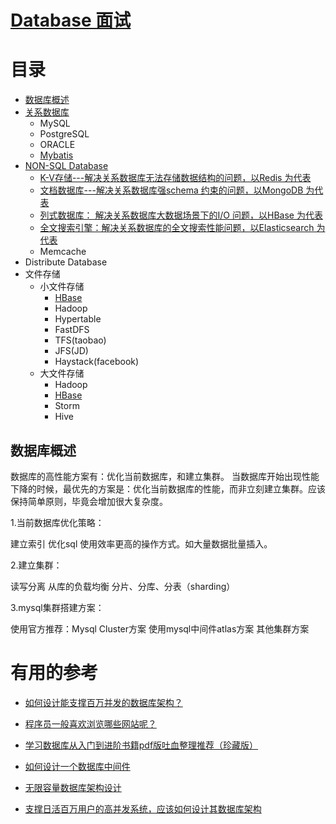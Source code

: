 # [Database 面试](https://github.com/stevenli91748/Database/blob/master/Interview.md)


# 目录
* [数据库概述](#数据库概述)
* [关系数据库](https://github.com/stevenli91748/Database/blob/master/关系数据库/README.md)
  * MySQL
  * PostgreSQL
  * ORACLE
  * [Mybatis](https://github.com/stevenli91748/Database/blob/master/Mybatis/README.md)
* [NON-SQL Database](https://github.com/stevenli91748/System-Design/blob/master/High%20performance%20architecture/NoSQL数据库集群.md)
  * [K-V存储---解决关系数据库无法存储数据结构的问题，以Redis 为代表](https://github.com/stevenli91748/Database/blob/master/Redis/README.md)
  * [文档数据库---解决关系数据库强schema 约束的问题，以MongoDB 为代表](https://github.com/stevenli91748/Database/blob/master/MongoDB/README.md)
  * [列式数据库： 解决关系数据库大数据场景下的I/O 问题，以HBase 为代表](https://github.com/stevenli91748/Database/blob/master/HBase/README.md)
  * [全文搜索引擎：解决关系数据库的全文搜索性能问题，以Elasticsearch 为代表](https://github.com/stevenli91748/Database/blob/master/Elasticsearch/README.md)
  * Memcache
* Distribute Database
* 文件存储
  * 小文件存储
    * [HBase](https://github.com/stevenli91748/Database/blob/master/HBase/README.md)
    * Hadoop
    * Hypertable
    * FastDFS
    * TFS(taobao)
    * JFS(JD)
    * Haystack(facebook)
  * 大文件存储
    * Hadoop
    * [HBase](https://github.com/stevenli91748/Database/blob/master/HBase/README.md)
    * Storm
    * Hive
## 数据库概述

数据库的高性能方案有：优化当前数据库，和建立集群。
当数据库开始出现性能下降的时候，最优先的方案是：优化当前数据库的性能，而非立刻建立集群。应该保持简单原则，毕竟会增加很大复杂度。

1.当前数据库优化策略：

建立索引
优化sql
使用效率更高的操作方式。如大量数据批量插入。

2.建立集群：

读写分离
从库的负载均衡
分片、分库、分表（sharding）

3.mysql集群搭建方案：

使用官方推荐：Mysql Cluster方案
使用mysql中间件atlas方案
其他集群方案



# 有用的参考
 * [如何设计能支撑百万并发的数据库架构？](http://www.52im.net/thread-2510-1-1.html)
 
 * [程序员一般喜欢浏览哪些网站呢？](https://www.zhihu.com/question/283272958/answer/598956527?utm_source=wechat_session&utm_medium=social&utm_oi=991812777480134656)
* [学习数据库从入门到进阶书籍pdf版吐血整理推荐（珍藏版）](https://pymlovelyq.github.io/2018/10/12/database/)

* [如何设计一个数据库中间件](https://mp.weixin.qq.com/s?__biz=MjM5MzA1Mzc3Nw==&mid=2247483731&idx=1&sn=becba16988f25998d910bc27016de015&chksm=a69dac6d91ea257bea56e75e41c5fd06a3dee892c2a2f57e22202402b68931463adf471bcb13&scene=21#wechat_redirect)

* [无限容量数据库架构设计](https://mp.weixin.qq.com/s?__biz=MjM5ODYxMDA5OQ==&mid=2651960378&idx=1&sn=971a8db3251a232e3feeb7ff6235c96b&chksm=bd2d01e68a5a88f0f05c184340bcda81125ed1de772b35ef12b34c1f5f81c7b5a60cb8047f3c&scene=25#wechat_redirect)

* [支撑日活百万用户的高并发系统，应该如何设计其数据库架构](https://juejin.im/post/5c6a9f25518825787e69e70a)
